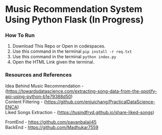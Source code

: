 # Music Recommendation System Using Python Flask (In Progress)

### How To Run
1. Download This Repo or Open in codespaces. <br>
2. Use this command in the terminal <code>pip install -r req.txt</code> <br>
3. Use this command in the terminal <code>python index.py</code> <br>
4. Open the HTML Link given the terminal.

### Resources and References

Idea Behind Music Recommendation - (https://towardsdatascience.com/extracting-song-data-from-the-spotify-api-using-python-b1e79388d50)
<br>
Content Filtering - (https://github.com/enjuichang/PracticalDataScience-ENCA)
<br>
Liked Songs Extraction - (https://tusindfryd.github.io/share-liked-songs)

FrontEnd - https://github.com/pavanbalaji45 <br>
BackEnd - https://github.com/Madhukar7559
